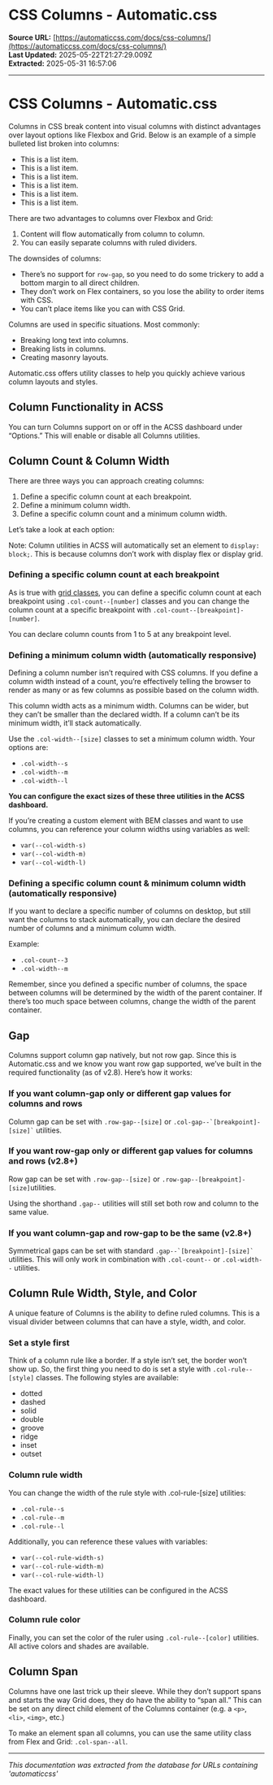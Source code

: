 # CSS Columns - Automatic.css

**Source URL:** [https://automaticcss.com/docs/css-columns/](https://automaticcss.com/docs/css-columns/)  
**Last Updated:** 2025-05-22T21:27:29.009Z  
**Extracted:** 2025-05-31 16:57:06

---

# CSS Columns - Automatic.css

Columns in CSS break content into visual columns with distinct advantages over layout options like Flexbox and Grid. Below is an example of a simple bulleted list broken into columns:

*   This is a list item.
*   This is a list item.
*   This is a list item.
*   This is a list item.
*   This is a list item.
*   This is a list item.

There are two advantages to columns over Flexbox and Grid:

1.  Content will flow automatically from column to column.
2.  You can easily separate columns with ruled dividers.

The downsides of columns:

*   There’s no support for `row-gap`, so you need to do some trickery to add a bottom margin to all direct children.
*   They don’t work on Flex containers, so you lose the ability to order items with CSS.
*   You can’t place items like you can with CSS Grid.

Columns are used in specific situations. Most commonly:

*   Breaking long text into columns.
*   Breaking lists in columns.
*   Creating masonry layouts.

Automatic.css offers utility classes to help you quickly achieve various column layouts and styles.

## Column Functionality in ACSS

You can turn Columns support on or off in the ACSS dashboard under “Options.” This will enable or disable all Columns utilities.

## Column Count & Column Width

There are three ways you can approach creating columns:

1.  Define a specific column count at each breakpoint.
2.  Define a minimum column width.
3.  Define a specific column count and a minimum column width.

Let’s take a look at each option:

Note: Column utilities in ACSS will automatically set an element to `display: block;`. This is because columns don’t work with display flex or display grid.

### Defining a specific column count at each breakpoint

As is true with [grid classes](https://automaticcss.com/docs/grid-classes-standard/), you can define a specific column count at each breakpoint using `.col-count--[number]` classes and you can change the column count at a specific breakpoint with `.col-count--[breakpoint]-[number]`.

You can declare column counts from 1 to 5 at any breakpoint level.

### Defining a minimum column width (automatically responsive)

Defining a column number isn’t required with CSS columns. If you define a column width instead of a count, you’re effectively telling the browser to render as many or as few columns as possible based on the column width.

This column width acts as a minimum width. Columns can be wider, but they can’t be smaller than the declared width. If a column can’t be its minimum width, it’ll stack automatically.

Use the `.col-width--[size]` classes to set a minimum column width. Your options are:

*   `.col-width--s`
*   `.col-width--m`
*   `.col-width--l`

**You can configure the exact sizes of these three utilities in the ACSS dashboard.**

If you’re creating a custom element with BEM classes and want to use columns, you can reference your column widths using variables as well:

*   `var(--col-width-s)`
*   `var(--col-width-m)`
*   `var(--col-width-l)`

### Defining a specific column count & minimum column width (automatically responsive)

If you want to declare a specific number of columns on desktop, but still want the columns to stack automatically, you can declare the desired number of columns and a minimum column width.

Example:

*   `.col-count--3`
*   `.col-width--m`

Remember, since you defined a specific number of columns, the space between columns will be determined by the width of the parent container. If there’s too much space between columns, change the width of the parent container.

## Gap

Columns support column gap natively, but not row gap. Since this is Automatic.css and we know you want row gap supported, we’ve built in the required functionality (as of v2.8). Here’s how it works:

### If you want column-gap only or different gap values for columns and rows

Column gap can be set with `.row-gap--[size]` or `` .col-gap--`[breakpoint]-[size]` `` utilities.

### If you want row-gap only or different gap values for columns and rows (v2.8+)

Row gap can be set with `.row-gap--[size]` or `.row-gap--[breakpoint]-[size]`utilities.

Using the shorthand `.gap--` utilities will still set both row and column to the same value.

### If you want column-gap and row-gap to be the same (v2.8+)

Symmetrical gaps can be set with standard `` .gap--`[breakpoint]-[size]` `` utilities. This will only work in combination with `.col-count--` or `.col-width--` utilities.

## Column Rule Width, Style, and Color

A unique feature of Columns is the ability to define ruled columns. This is a visual divider between columns that can have a style, width, and color.

### Set a style first

Think of a column rule like a border. If a style isn’t set, the border won’t show up. So, the first thing you need to do is set a style with `.col-rule--[style]` classes. The following styles are available:

*   dotted
*   dashed
*   solid
*   double
*   groove
*   ridge
*   inset
*   outset

### Column rule width

You can change the width of the rule style with .col-rule-\[size\] utilities:

*   `.col-rule--s`
*   `.col-rule--m`
*   `.col-rule--l`

Additionally, you can reference these values with variables:

*   `var(--col-rule-width-s)`
*   `var(--col-rule-width-m)`
*   `var(--col-rule-width-l)`

The exact values for these utilities can be configured in the ACSS dashboard.

### Column rule color

Finally, you can set the color of the ruler using `.col-rule--[color]` utilities. All active colors and shades are available.

## Column Span

Columns have one last trick up their sleeve. While they don’t support spans and starts the way Grid does, they do have the ability to “span all.” This can be set on any direct child element of the Columns container (e.g. a `<p>`, `<li>`, `<img>`, etc.)

To make an element span all columns, you can use the same utility class from Flex and Grid: `.col-span--all`.

---

*This documentation was extracted from the database for URLs containing 'automaticcss'*

